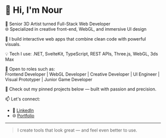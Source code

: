 # 👋 Hi, I'm Nour

🎨 Senior 3D Artist turned Full-Stack Web Developer  
🌐 Specialized in creative front-end, WebGL, and immersive UI design

🚀 I build interactive web apps that combine clean code with powerful visuals.

💡 Tech I use: .NET, SvelteKit, TypeScript, REST APIs, Three.js, WebGL, 3ds Max

💼 Open to roles such as:  
Frontend Developer | WebGL Developer | Creative Developer | UI Engineer | Visual Prototyper | Junior Game Developer

📌 Check out my pinned projects below — built with passion and precision.

📫 Let's connect:  
- 💼 [LinkedIn](https://www.linkedin.com/in/nour-tinawi)  
- 🌐 [Portfolio](https://www.pure-art.co)

---
> I create tools that look great — and feel even better to use.
